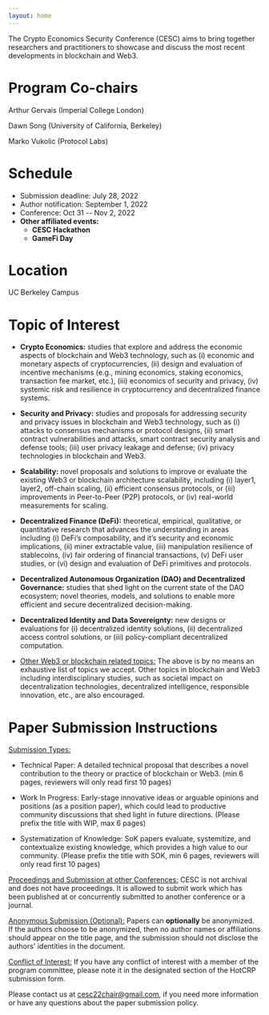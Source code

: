 ```yaml
---
layout: home
---
```


The Crypto Economics Security Conference (CESC) aims to bring together researchers and practitioners to showcase and discuss the most recent developments in blockchain and Web3.

# Program Co-chairs

Arthur Gervais (Imperial College London)

Dawn Song (University of California, Berkeley)

Marko Vukolic (Protocol Labs)

# Schedule

- Submission deadline: July 28, 2022
- Author notification: September 1, 2022
- Conference: Oct 31 -- Nov 2, 2022
- **Other affiliated events:**
    - **CESC Hackathon**
    - **GameFi Day**

# Location

UC Berkeley Campus


# Topic of Interest

- **Crypto Economics:** studies that explore and address the economic aspects of  blockchain and Web3 technology, such as (i) economic and monetary aspects of cryptocurrencies, (ii) design and evaluation of incentive mechanisms (e.g., mining economics, staking economics, transaction fee market,  etc.), (iii) economics of security and privacy, (iv) systemic risk and resilience in cryptocurrency and decentralized finance systems.

- **Security and Privacy:** studies and proposals for addressing security and privacy issues in blockchain and Web3 technology, such as (i) attacks to consensus mechanisms or protocol designs, (ii) smart contract vulnerabilities and attacks, smart contract security analysis and defense tools;  (iii) user privacy leakage and defense; (iv) privacy technologies in blockchain and Web3.

- **Scalability:** novel proposals and solutions to improve or evaluate the existing Web3 or blockchain architecture scalability, including (i) layer1, layer2, off-chain scaling, (ii) efficient consensus protocols, or (iii) improvements in Peer-to-Peer (P2P) protocols, or (iv) real-world measurements for scaling.

- **Decentralized Finance (DeFi):** theoretical, empirical, qualitative, or quantitative research that advances the understanding in areas including (i) DeFi’s composability, and it’s security and economic implications, (ii) miner extractable value, (iii) manipulation resilience of stablecoins, (iv) fair ordering of financial transactions, (v) DeFi user studies, or (vi) design and evaluation of DeFi primitives and protocols.

- **Decentralized Autonomous Organization (DAO) and Decentralized Governance:** studies that shed light on the current state of the DAO ecosystem; novel theories, models, and solutions to enable more efficient and secure decentralized decision-making.

- **Decentralized Identity and Data Sovereignty:** new designs or evaluations for (i) decentralized identity solutions, (ii) decentralized access control solutions, or (iii) policy-compliant decentralized computation.

- <ins>Other Web3 or blockchain related topics:</ins> The above is by no means an exhaustive list of topics we accept. Other topics in blockchain and Web3 including interdisciplinary studies, such as societal impact on decentralization technologies, decentralized intelligence, responsible innovation, etc., are also encouraged.

# Paper Submission Instructions

<ins>Submission Types:</ins>

- Technical Paper: A detailed technical proposal that describes a novel contribution to the theory or practice of blockchain or Web3. (min 6 pages, reviewers will only read first 10 pages)

- Work In Progress: Early-stage innovative ideas or arguable opinions and positions (as a position paper), which could lead to productive community discussions that shed light in future directions. (Please prefix the title with WIP, max 6 pages)

- Systematization of Knowledge: SoK papers evaluate, systemitize, and contextualize existing knowledge, which provides a high value to our community. (Please prefix the title with SOK, min 6 pages, reviewers will only read first 10 pages)

<ins>Proceedings and Submission at other Conferences:</ins> CESC is not archival and does not have proceedings. It is allowed to submit work which has been published at or concurrently submitted to another conference or a journal.

<ins>Anonymous Submission (Optional):</ins> Papers can **optionally** be anonymized. If the authors choose to be anonymized, then no author names or affiliations should appear on the title page, and the submission should not disclose the authors' identities in the document.

<ins>Conflict of Interest:</ins> If you have any conflict of interest with a member of the program committee, please note it in the designated section of the HotCRP submission form.

Please contact us at [cesc22chair@gmail.com](mailto:cesc22chair@gmail.com), if you need more information or have any questions about the paper submission policy.